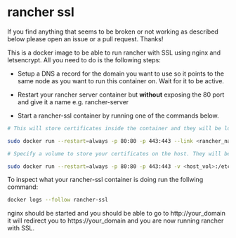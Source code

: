 # rancher ssl
If you find anything that seems to be broken or not working as described below please open an issue or a pull request. Thanks!

This is a docker image to be able to run rancher with SSL using nginx and letsencrypt. All you need to do is the following steps:

- Setup a DNS a record for the domain you want to use so it points to the same node as you want to run this container on. Wait for it to be active.

- Restart your rancher server container but **without** exposing the 80 port and give it a name e.g. rancher-server

- Start a rancher-ssl container by running one of the commands below.

```bash
# This will store certificates inside the container and they will be lost if the container is removed.

sudo docker run --restart=always -p 80:80 -p 443:443 --link <rancher_name>:rancher-server --name rancher-ssl -d -e EMAIL=<your_email> -e DOMAIN=<your_domain> mckn/rancher-ssl
```

```bash
# Specify a volume to store your certificates on the host. They will be stored when you remove the container etc.

sudo docker run --restart=always -p 80:80 -p 443:443 -v <host_vol>:/etc/letsencrypt --link <rancher_name>:rancher-server --name rancher-ssl -d -e EMAIL=<your_email> -e DOMAIN=<your_domain> wzong/rancher-ssl
```

To inspect what your rancher-ssl container is doing run the follwing command:

```bash
docker logs --follow rancher-ssl
```

nginx should be started and you should be able to go to http://your_domain it will redirect you to https://your_domain and you are now running rancher with SSL.
